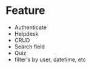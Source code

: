 # Feature

- Authenticate
- Helpdesk
- CRUD
- Search field
- Quiz
- filter's by user, datetime, etc
